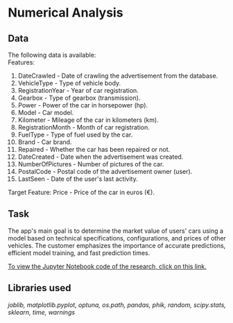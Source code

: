 # Numerical Analysis
## Data
The following data is available:<br>
Features:
1. DateCrawled - Date of crawling the advertisement from the database.
2. VehicleType - Type of vehicle body.
3. RegistrationYear - Year of car registration.
4. Gearbox - Type of gearbox (transmission).
5. Power - Power of the car in horsepower (hp).
6. Model - Car model.
7. Kilometer - Mileage of the car in kilometers (km).
8. RegistrationMonth - Month of car registration.
9. FuelType - Type of fuel used by the car.
10. Brand - Car brand.
11. Repaired - Whether the car has been repaired or not.
12. DateCreated - Date when the advertisement was created.
13. NumberOfPictures - Number of pictures of the car.
14. PostalCode - Postal code of the advertisement owner (user).
15. LastSeen - Date of the user's last activity.

Target Feature:
Price - Price of the car in euros (€).

## Task
The app's main goal is to determine the market value of users' cars using a model based on technical specifications, configurations, and prices of other vehicles. The customer emphasizes the importance of accurate predictions, efficient model training, and fast prediction times.

<a href="https://github.com/DimaDoesCode/Yandex_Practicum-Numerical_Analysis/blob/master/numerical_analysis/numerical_analysis_fin.ipynb">To view the Jupyter Notebook code of the research, click on this link.</a>

## Libraries used
<i>joblib, matplotlib.pyplot, optuna, os.path, pandas, phik, random, scipy.stats, sklearn, time, warnings</i>